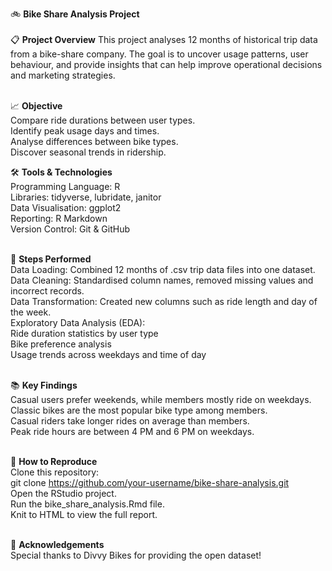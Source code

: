 🚲 **Bike Share Analysis Project**<br /><br />
📋 **Project Overview**
This project analyses 12 months of historical trip data from a bike-share company.
The goal is to uncover usage patterns, user behaviour, and provide insights that can help improve operational decisions and marketing strategies.<br /><br />

📈 **Objective**<br />
Compare ride durations between user types.<br />
Identify peak usage days and times.<br />
Analyse differences between bike types.<br />
Discover seasonal trends in ridership.<br />

🛠️ **Tools & Technologies**<br />
Programming Language: R<br />
Libraries: tidyverse, lubridate, janitor<br />
Data Visualisation: ggplot2<br />
Reporting: R Markdown<br />
Version Control: Git & GitHub<br /><br />

🧩 **Steps Performed**<br />
Data Loading: Combined 12 months of .csv trip data files into one dataset.<br />
Data Cleaning: Standardised column names, removed missing values and incorrect records.<br />
Data Transformation: Created new columns such as ride length and day of the week.<br />
Exploratory Data Analysis (EDA):<br />
  Ride duration statistics by user type<br />
  Bike preference analysis<br />
  Usage trends across weekdays and time of day<br /><br />
  
📚 **Key Findings**<br />
Casual users prefer weekends, while members mostly ride on weekdays.<br />
Classic bikes are the most popular bike type among members.<br />
Casual riders take longer rides on average than members.<br />
Peak ride hours are between 4 PM and 6 PM on weekdays.<br /><br />

🚀 **How to Reproduce**<br />
Clone this repository:<br />
git clone https://github.com/your-username/bike-share-analysis.git<br />
Open the RStudio project.<br />
Run the bike_share_analysis.Rmd file.<br />
Knit to HTML to view the full report.<br /><br />

🤝 **Acknowledgements**<br />
Special thanks to Divvy Bikes for providing the open dataset!
